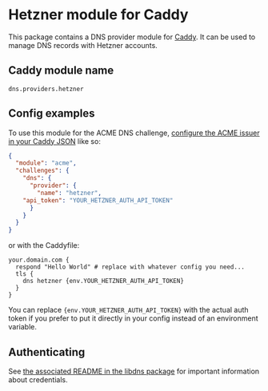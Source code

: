 # Hetzner module for Caddy

This package contains a DNS provider module for [Caddy](https://github.com/caddyserver/caddy). It can be used to manage DNS records with Hetzner accounts.

## Caddy module name

```
dns.providers.hetzner
```

## Config examples

To use this module for the ACME DNS challenge, [configure the ACME issuer in your Caddy JSON](https://caddyserver.com/docs/json/apps/tls/automation/policies/issuer/acme/) like so:

```json
{
  "module": "acme",
  "challenges": {
    "dns": {
      "provider": {
        "name": "hetzner",
	"api_token": "YOUR_HETZNER_AUTH_API_TOKEN"
      }
    }
  }
}
```

or with the Caddyfile:

```
your.domain.com {
  respond "Hello World"	# replace with whatever config you need...
  tls {
    dns hetzner {env.YOUR_HETZNER_AUTH_API_TOKEN}
  }
}
```

You can replace `{env.YOUR_HETZNER_AUTH_API_TOKEN}` with the actual auth token if you prefer to put it directly in your config instead of an environment variable.

## Authenticating

See [the associated README in the libdns package](https://github.com/libdns/hetzner#authenticating) for important information about credentials.
